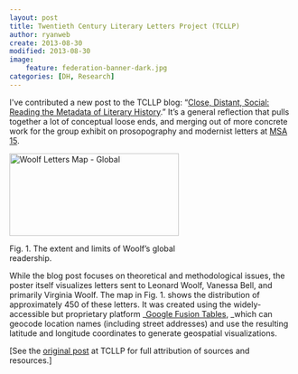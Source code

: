 ```yaml
---
layout: post
title: Twentieth Century Literary Letters Project (TCLLP)
author: ryanweb
create: 2013-08-30
modified: 2013-08-30
image:
    feature: federation-banner-dark.jpg
categories: [DH, Research]
---
```

<span class="Z3988" title="ctx_ver=Z39.88-2004&rft_val_fmt=info%3Aofi%2Ffmt%3Akev%3Amtx%3Adc&rfr_id=info%3Asid%2Focoins.info%3Agenerator&rft.type=&rft.format=text&rft.title=Twentieth+Century+Literary+Letters+Project+%28TCLLP%29&rft.source=Ryan+Weberling&rft.date=2013-08-30&rft.identifier=http%3A%2F%2Fryanweberling.com%2F%3Fp%3D233&rft.language=English&rft.subject=DH&rft.subject=Research&rft.aulast=Weberling&rft.aufirst=Ryan"></span>

I've contributed a new post to the TCLLP blog: &#8220;[Close, Distant, Social: Reading the Metadata of Literary History](http://www.modmaps.net/tcllp/project-blog/).&#8221; It&#8217;s a general reflection that pulls together a lot of conceptual loose ends, and merging out of more concrete work for the group exhibit on prosopography and modernist letters at [MSA 15](http://msa.press.jhu.edu/conferences/msa15/). <!--more-->

<div id="attachment_235" style="width: 310px" class="wp-caption aligncenter">
  <a href="http://www.ryanweberling.com/wp/wp-content/uploads/2013/08/Woolf-Letters-Map-Global.png"><img class="size-medium wp-image-235" alt="Woolf Letters Map - Global" src="http://www.ryanweberling.com/wp/wp-content/uploads/2013/08/Woolf-Letters-Map-Global-300x146.png" width="300" height="146" srcset="http://ryanweberling.com/wp/wp-content/uploads/2013/08/Woolf-Letters-Map-Global-300x146.png 300w, http://ryanweberling.com/wp/wp-content/uploads/2013/08/Woolf-Letters-Map-Global-1024x500.png 1024w, http://ryanweberling.com/wp/wp-content/uploads/2013/08/Woolf-Letters-Map-Global-624x304.png 624w, http://ryanweberling.com/wp/wp-content/uploads/2013/08/Woolf-Letters-Map-Global.png 1034w" sizes="(max-width: 300px) 100vw, 300px" /></a>
  
  <p class="wp-caption-text">
    Fig. 1. The extent and limits of Woolf&#8217;s global readership.
  </p>
</div>

While the blog post focuses on theoretical and methodological issues, the poster itself visualizes letters sent to Leonard Woolf, Vanessa Bell, and primarily Virginia Woolf. The map in Fig. 1. shows the distribution of approximately 450 of these letters. It was created using the widely-accessible but proprietary platform _[Google Fusion Tables](http://www.google.com/drive/apps.html#fusiontables), _which can geocode location names (including street addresses) and use the resulting latitude and longitude coordinates to generate geospatial visualizations.

[See the [original post](http://www.modmaps.net/tcllp/project-blog/) at TCLLP for full attribution of sources and resources.]
